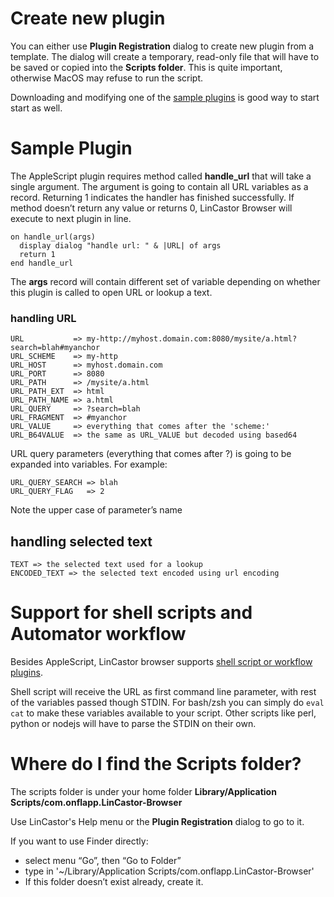# Create new plugin

You can either use **Plugin Registration** dialog to create new plugin from a template. The dialog will create a temporary, read-only file that will have to be saved or copied into the **Scripts folder**. This is quite important, otherwise MacOS may refuse to run the script.

Downloading and modifying one of the [sample plugins](https://github.com/onflapp/LinCastorBrowserPlugins) is good way to start start as well.

# Sample Plugin

The AppleScript plugin requires method called **handle_url** that will take a single argument. The argument is going to contain all URL variables as a record. Returning 1 indicates the handler has finished successfully. If method doesn’t return any value or returns 0, LinCastor Browser will execute to next plugin in line.

```
on handle_url(args)
  display dialog "handle url: " & |URL| of args
  return 1
end handle_url
```

The **args** record will contain different set of variable depending on whether this plugin is called to open URL or lookup a text.

### handling URL

```
URL           => my-http://myhost.domain.com:8080/mysite/a.html?search=blah#myanchor
URL_SCHEME    => my-http
URL_HOST      => myhost.domain.com
URL_PORT      => 8080
URL_PATH      => /mysite/a.html
URL_PATH_EXT  => html
URL_PATH_NAME => a.html
URL_QUERY     => ?search=blah
URL_FRAGMENT  => #myanchor
URL_VALUE     => everything that comes after the 'scheme:'
URL_B64VALUE  => the same as URL_VALUE but decoded using based64
```

URL query parameters (everything that comes after ?) is going to be expanded into variables. For example:

```
URL_QUERY_SEARCH => blah
URL_QUERY_FLAG   => 2
```

Note the upper case of parameter’s name

## handling selected text 

```
TEXT => the selected text used for a lookup
ENCODED_TEXT => the selected text encoded using url encoding
```

# Support for shell scripts and Automator workflow

Besides AppleScript, LinCastor browser supports [shell script or workflow plugins](https://github.com/onflapp/LinCastorBrowserPlugins/tree/master/script_templates).

Shell script will receive the URL as first command line parameter, with rest of the variables passed though STDIN. For bash/zsh you can simply do `eval cat` to make these variables available to your script. Other scripts like perl, python or nodejs will have to parse the STDIN on their own. 

# Where do I find the Scripts folder?

The scripts folder is under your home folder **Library/Application Scripts/com.onflapp.LinCastor-Browser**

Use LinCastor's Help menu or the **Plugin Registration** dialog to go to it.

If you want to use Finder directly:

- select menu “Go”, then “Go to Folder”
- type in '~/Library/Application Scripts/com.onflapp.LinCastor-Browser'
- If this folder doesn’t exist already, create it.
